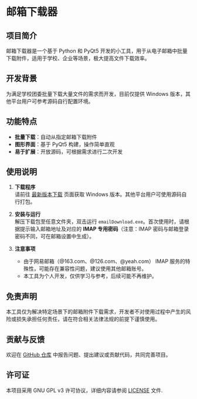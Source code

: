 # 邮箱下载器

## 项目简介
邮箱下载器是一个基于 Python 和 PyQt5 开发的小工具，用于从电子邮箱中批量下载附件，适用于学校、企业等场景，极大提高文件下载效率。

## 开发背景
为满足学校团委批量下载大量文件的需求而开发，目前仅提供 Windows 版本，其他平台用户可参考源码自行配置环境。

## 功能特点
- **批量下载**：自动从指定邮箱下载附件  
- **图形界面**：基于 PyQt5 构建，操作简单直观  
- **易于扩展**：开放源码，可根据需求进行二次开发

## 使用说明
1. **下载程序**  
   请前往 [最新版本下载](https://github.com/Himalaya-art/Mailbox-Downloader/releases/latest) 页面获取 Windows 版本。其他平台用户可使用源码自行打包。

2. **安装与运行**  
   解压下载包至任意文件夹，双击运行 `emailDownload.exe`。首次使用时，请根据提示输入邮箱地址及对应的 **IMAP 专用密码**（注意：IMAP 密码与邮箱登录密码不同，可在邮箱设置中生成）。

3. **注意事项**  
   - 由于网易邮箱（@163.com、@126.com、@yeah.com） IMAP 服务的特殊性，可能存在兼容性问题，建议使用其他邮箱账号。  
   - 本工具为个人开发，仅供学习与参考，后续可能不再维护。

## 免责声明
本工具仅为解决特定场景下的邮箱附件下载需求，开发者不对使用过程中产生的风险或损失承担任何责任，请在符合相关法律法规的前提下谨慎使用。

## 贡献与反馈
欢迎在 [GitHub 仓库](https://github.com/Himalaya-art/Mailbox-Downloader) 中报告问题、提出建议或贡献代码，共同完善项目。

## 许可证
本项目采用 GNU GPL v3 许可协议，详细内容请参阅 [LICENSE](./LICENSE) 文件.